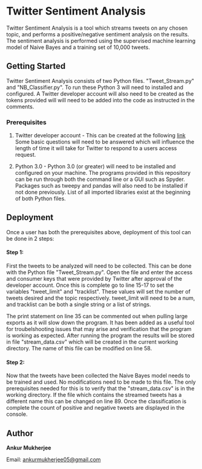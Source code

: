 # Twitter Sentiment Analysis

Twitter Sentiment Analysis is a tool which streams tweets on any chosen topic, and performs a positive/negative sentiment analysis on the results. The sentiment analysis is performed using the supervised machine learning model of Naive Bayes and a training set of 10,000 tweets. 

## Getting Started
Twitter Sentiment Analysis consists of two Python files. "Tweet_Stream.py" and "NB_Classifier.py". To run these Python 3 will need to installed and configured. A Twitter developer account will also need to be created as the tokens provided will will need to be added into the code as instructed in the comments. 

### Prerequisites
1. Twitter developer account - This can be created at the following [link](https://developer.twitter.com/en/apply-for-access)
Some basic questions will need to be answered which will influence the length of time it will take for Twitter to respond to a users access request.

2. Python 3.0 - Python 3.0 (or greater) will need to be installed and configured on your machine. The programs provided in this repository can be run through both the command line or a GUI such as Spyder. Packages such as tweepy and pandas will also need to be installed if not done previously. List of all imported libraries exist at the beginning of both Python files.

## Deployment
Once a user has both the prerequisites above, deployment of this tool can be done in 2 steps:

#### Step 1:
First the tweets to be analyzed will need to be collected. This can be done with the Python file "Tweet_Stream.py". Open the file and enter the access and consumer keys that were provided by Twitter after approval of the developer account. Once this is complete go to line 15-17 to set the variables "tweet_limit" and "tracklist". These values will set the number of tweets desired and the topic respectively. tweet_limit will need to be a num, and tracklist can be both a single string or a list of strings.

The print statement on line 35 can be commented out when pulling large exports as it will slow down the program. It has been added as a useful tool for troubelshooting issues that may arise and verification that the program is working as expected. After running the program the results will be stored in file "stream_data.csv" which will be created in the current working directory. The name of this file can be modified on line 58.

#### Step 2:
Now that the tweets have been collected the Naive Bayes model needs to be trained and used. No modifications need to be made to this file. The only prerequisites needed for this is to verify that the "stream_data.csv" is in the working directory. If the file which contains the streamed tweets has a different name this can be changed on line 89. Once the classification is complete the count of positive and negative tweets are displayed in the console.

## Author
**Ankur Mukherjee**

Email: ankurmukherjee05@gmail.com
